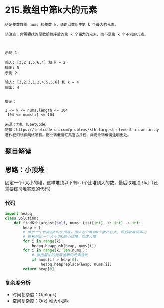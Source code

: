 # 215.数组中第k大的元素

~~~typora
给定整数数组 nums 和整数 k，请返回数组中第 k 个最大的元素。

请注意，你需要找的是数组排序后的第 k 个最大的元素，而不是第 k 个不同的元素。

 

示例 1:

输入: [3,2,1,5,6,4] 和 k = 2
输出: 5
示例 2:

输入: [3,2,3,1,2,4,5,5,6] 和 k = 4
输出: 4
 

提示：

1 <= k <= nums.length <= 104
-104 <= nums[i] <= 104

来源：力扣（LeetCode）
链接：https://leetcode-cn.com/problems/kth-largest-element-in-an-array
著作权归领扣网络所有。商业转载请联系官方授权，非商业转载请注明出处。
~~~

## 题目解读

## 思路：小顶堆

固定一个`k`大小的堆，这样堆顶以下有`k-1`个比堆顶大的数，最后取堆顶即可（还需要练习堆实现的代码）

### 代码

~~~python
import heapq
class Solution:
    def findKthLargest(self, nums: List[int], k: int) -> int:
        heap = []
        # 维护一个长度为k的小顶堆，那么这个堆有k个数比它大，最后取堆顶即可
        # 先初始化一个大小为k的小顶堆，依次入堆
        for i in range(k):
            heapq.heappush(heap, nums[i])
        for i in range(k, len(nums)):
            # 弹出最小的元素被新的元素替代
            if nums[i] > heap[0]:
                heapq.heapreplace(heap, nums[i])
        return heap[0]


~~~

### 复杂度分析

- 时间复杂度：O(nlogk) 
- 空间复杂度：O(k) 堆大小是k

